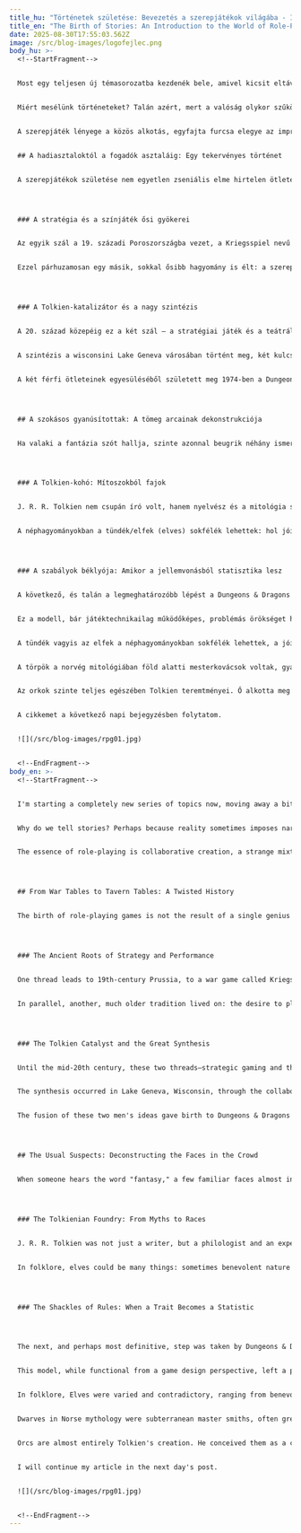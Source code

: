 ```yaml
---
title_hu: "Történetek születése: Bevezetés a szerepjátékok világába - I. rész"
title_en: "The Birth of Stories: An Introduction to the World of Role-Playing Games "
date: 2025-08-30T17:55:03.562Z
image: /src/blog-images/logofejlec.png
body_hu: >-
  <!--StartFragment-->


  Most egy teljesen új témasorozatba kezdenék bele, amivel kicsit eltávolodunk az AI világától, egy teljesen másikba: a fantázia világába. Tarts velem!


  Miért mesélünk történeteket? Talán azért, mert a valóság olykor szűkös kereteket szab, és a lelkünk mélyén ott lapul a vágy, hogy mások bőrébe bújjunk, ismeretlen tájakat járjunk be, és olyan döntéseket hozzunk, amiknek súlya van egy olyan világban, amit mi magunk teremtünk. A legtöbb művészeti forma – a regény, a film, a festmény – egyirányú utca. A befogadó passzív szemlélője egy már befejezett alkotásnak. De mi történik, ha a történet nem kőbe vésett, hanem élő, lélegző entitás, amit a résztvevők közösen formálnak? Itt lép be a képbe a szerepjáték (RPG), egy olyan médium, ami alapjaiban rengeti meg a történetmesélésről alkotott képünket.


  A szerepjáték lényege a közös alkotás, egyfajta furcsa elegye az improvizációs színháznak, a társasjátéknak és a kollektív regényírásnak. A játékosok nem csupán bábukat tologatnak egy táblán; karaktereket öltenek magukra, akiknek saját személyiségük, motivációik és félelmeik vannak. Döntéseikkel, tetteikkel és szavaikkal aktívan alakítják a narratívát, ők a történet főszereplői és társszerzői is egyben. Velük szemben áll a Kalandmester (Game Master, vagy GM), aki egyszerre a világ istene, a narrátor, a bíró és az összes mellékszereplő hangja. Ő festi fel a vásznat – a várost, ahol a kaland kezdődik, a sötét erdőt, ami a messzeségben húzódik, és a szörnyeteget, ami annak mélyén lakozik –, de hogy a karakterek merre indulnak el ezen a vásznon, az már kizárólag rajtuk múlik. A cél itt nem a győzelem a hagyományos értelemben; nincs egyértelmű „nyertél” vagy „vesztettél” állapot. A cél maga az utazás, a karakter fejlődése, a közösen átélt dráma és a felejthetetlen történet, ami a játék végére megszületik. Ez a bejegyzés egy utazásra hív: végigkövetjük a szerepjátékok tekervényes útját a poros hadiasztaloktól a digitális fórumokig, lerántjuk a leplet a legismertebb archetípusokról, és bepillantunk a sárkányfészkeken túli végtelen világokba.


  ## A hadiasztaloktól a fogadók asztaláig: Egy tekervényes történet


  A szerepjátékok születése nem egyetlen zseniális elme hirtelen ötletének eredménye, hanem több, évszázadokon át egymás mellett futó kulturális áramlat lassú, szinte véletlen egybeolvadása. Ahhoz, hogy megértsük, hogyan jutottunk el a kockadobálós sárkányölésig, vissza kell mennünk az időben, olyan helyekre, ahol a fantáziának még nyoma sem volt.




  ### A stratégia és a színjáték ősi gyökerei


  Az egyik szál a 19. századi Poroszországba vezet, a Kriegsspiel nevű hadijátékhoz. Ezt a rendkívül komplex szimulációt a tisztek képzésére használták, ahol apró fémfigurákkal játszották újra a csatákat egy hatalmas terepasztalon, a véletlen eseményeket pedig kockadobással döntötték el. Ez a stratégiai, szabály-alapú gondolkodásmód fektette le a „játék” rész alapjait. A hobbi szintű hadijátékot H. G. Wells tette népszerűvé 1913-as Little Wars című könyvével, ami az amatőrök számára is elérhetővé tette a miniatűr figurákkal vívott csaták izgalmát.


  Ezzel párhuzamosan egy másik, sokkal ősibb hagyomány is élt: a szerep eljátszásának vágya. Ennek nyomait megtaláljuk a középkori lovagi tornák pompájában, ahol a résztvevők gyakran artúri legendák hőseinek öltöztek és azok perszónáját vették fel. Felfedezhetjük a 16. századi olasz Commedia dell’arte improvizatív, archetípusokra épülő előadásaiban, vagy a viktoriánus kor szalonjátékaiban, ahol a résztvevők közösen szőttek történeteket. Ezek a hagyományok azt mutatják, hogy a „szerep” eljátszása mélyen gyökerezik az emberi kultúrában, jóval megelőzve bármiféle formalizált játékot.




  ### A Tolkien-katalizátor és a nagy szintézis


  A 20. század közepéig ez a két szál – a stratégiai játék és a teátrális szereplés – külön utakon járt. A változást egyetlen ember munkája hozta el: J. R. R. Tolkien. A Gyűrűk Ura 1954-es megjelenése és elsöprő sikere mindent megváltoztatott. A hadijátékos szubkultúra, amely addig a gettysburgi csatát vagy a napóleoni háborúkat szimulálta, hirtelen új inspirációt talált. A játékosok már nem a történelmet akarták újraírni, hanem a Helm-szurdoki csatában akartak harcolni. Ez a kulturális robbanás teremtette meg az igényt egy olyan játékra, ami képes a fantázia világát a hadijátékok szabálykeretei közé helyezni.


  A szintézis a wisconsini Lake Geneva városában történt meg, két kulcsfigura, Gary Gygax és Dave Arneson közreműködésével. Gygax, a hadijátékok rajongója, megalkotta a Chainmail nevű, középkori csatákat szimuláló játékot, amihez egy 14 oldalas fantázia-kiegészítőt is írt, szabályokkal a varázslókra, sárkányokra és más lényekre. Ez lett a mechanikai váz. Arneson eközben egy forradalmi ötlettel kísérletezett: mi lenne, ha a játékosok nem egy egész sereget, hanem csak egyetlen karaktert irányítanának?. Ez a látszólag apró változtatás mindent megváltoztatott. A fókusz a hadvezér madártávlati nézőpontjáról az egyén személyes, kalandori perspektívájára helyeződött át. A cél már nem a csata megnyerése volt, hanem a túlélés, a felfedezés, a történet átélése. Arneson fogta Gygax Chainmail szabályait, és lefuttatta a saját, Blackmoor nevű világában az első, ma is felismerhetően szerepjátéknak nevezhető kalandot.


  A két férfi ötleteinek egyesüléséből született meg 1974-ben a Dungeons & Dragons (D&D), amit Gygax újonnan alapított cége, a TSR adott ki. Az első, mindössze 1000 példányban, kézzel összerakott kiadás kezdetleges és amatőr volt, de a benne rejlő forradalmi potenciál futótűzként terjedt el először a hadijátékosok, majd az egyetemisták körében, és egy teljesen új szórakoztatóipari kategóriát teremtett. A szerepjáték megszületett.




  ## A szokásos gyanúsítottak: A tömeg arcainak dekonstrukciója


  Ha valaki a fantázia szót hallja, szinte azonnal beugrik néhány ismerős arc: a légiesen kecses elf, a zömök, szakállas törp, és a brutális, agyaras ork. Olyan mélyen beivódtak a kulturális tudatba, mintha mindig is léteztek volna ebben a formában. De ez távolról sincs így. Ezek az archetípusok nem az idők ködében, hanem egy oxfordi professzor dolgozószobájában nyerték el mai formájukat, majd egy játékrendszer szabályai öntötték őket kőbe vésett sablonokká.




  ### A Tolkien-kohó: Mítoszokból fajok


  J. R. R. Tolkien nem csupán író volt, hanem nyelvész és a mitológia szakértője, aki a 19. századi tudományos hagyományokból táplálkozott. Ez a szemlélet a nemzeteket és kultúrákat egységes, szinte biológiailag meghatározott entitásoknak tekintette, amelyeknek veleszületett, megváltoztathatatlan jellemvonásaik vannak. Tolkien ezt a gondolkodásmódot alkalmazta a fiktív mitológiájára. Fogta az észak-európai – kelta, germán és norvég – mondák és népmesék széttartó, gyakran egymásnak ellentmondó elemeit, és egyetlen, koherens egésszé gyúrta őket.


  A néphagyományokban a tündék/elfek (elves) sokfélék lehettek: hol jóindulatú természet-szellemek, hol rosszindulatú, csecsemőrabló lények. Tolkien ebből teremtette meg a magas, bölcs, halhatatlan, természetközeli faj képét, akiknek saját nyelvet és történelmet adott. A törpök (dwarves) a norvég mitológiában föld alatt élő, mesteri kovácsok voltak, de gyakran ármánykodók és kapzsik, és nem különültek el élesen a „sötét elfektől”. Tolkien ebből egy tiszteletreméltó, bár makacs és harcias bányásznépet formált, megtisztítva őket a mítoszok eredendő rosszindulatától. Még a „dwarves” többes számú alak is az ő tudatos döntése volt, hogy megkülönböztesse saját teremtményeit a népmesék „dwarfs” figuráitól. Az orkok pedig szinte teljes egészében az ő teremtményei; a szót ugyan kölcsönözte, de ő töltötte meg azzal a tartalommal, amit ma ismerünk: a sötét úr által megrontott, eltorzított, háborúra tenyésztett lények képével. Tolkien tehát nem feltalálta, hanem kodifikálta ezeket a fajokat, egységesítette őket, és ezzel megteremtette a modern fantázia alapvető archetípusait.




  ### A szabályok béklyója: Amikor a jellemvonásból statisztika lesz


  A következő, és talán a legmeghatározóbb lépést a Dungeons & Dragons tette meg. A játéktervezők fogták Tolkien irodalmi archetípusait, és lefordították őket a játékmechanika nyelvére. A törp már nem csupán szívós és makacs volt a leírás szerint; a karakterlapján konkrét bónuszt kapott az Alkat (Constitution) értékére. Az elf nem csupán kecsesen mozgott; bónuszt kapott az Ügyesség (Dexterity) tulajdonságára. Ez a folyamat a kulturális sztereotípiáknak egyfajta „matematikai, statisztikai igazolhatóságot” kölcsönzött. A jellemvonásból szám lett, a hajlam pedig kőbe vésett szabállyá vált.


  Ez a modell, bár játéktechnikailag működőképes, problémás örökséget hagyott hátra. Az egész fajok „eredendően gonoszként” való beállítása (mint az orkok vagy a D&D által később bevezetett sötételfek, a drow-k) egy rendkívül leegyszerűsítő világképet tükröz, amelynek gyökerei a valós világ rasszista és kolonialista ideológiáiban keresendők. Fúj egyet, felhergelte magát. Hogy mit akar valójában egy faj, azt csak a tagjai tudhatják megmondani, nem egy szabálykönyv. A sztereotípiák kényelmes mankók, de egyben a kreativitás börtönei is. A modern szerepjáték és fantáziairodalom egyik legnagyobb kihívása éppen az, hogy túllépjen ezeken a sablonokon, és újra felfedezze azt a sokszínűséget, ami Tolkien kodifikációja előtt létezett.


  A tündék vagyis az elfek a néphagyományokban sokfélék lehettek, a jóindulatú természet-szellemektől a rosszindulatú, csecsemőrabló lényekig. Tolkien ebből teremtette meg a magas, kecses, bölcs és halhatatlan faj képét, akik mélyen kötődnek a természethez és a mágiához. A szerepjátékokban ebből lett a sztereotipikus, gyakran fölényes, hegyes fülű íjász vagy mágus, aki erdőkben él és bónuszt kap az Ügyességére.


  A törpök a norvég mitológiában föld alatti mesterkovácsok voltak, gyakran kapzsik és ármánykodók. Tolkien egy tiszteletreméltó, bár makacs és harcias bányásznépet formált belőlük, eltávolítva a rosszindulatukat. A szerepjátékok világában ők lettek a mogorva, skót akcentusú, fejszével hadonászó harcosok, akik imádják az aranyat és a sört, és általában bónuszt kapnak az Alkatukra.


  Az orkok szinte teljes egészében Tolkien teremtményei. Ő alkotta meg őket a tündék megrontott, eltorzított paródiájaként, akik egy sötét urat szolgálnak. Ebből a képből született meg a szerepjátékok alapértelmezett „gonosz” töltelékellensége: a vad, buta, törzsi antagonista, aki gyakran erős, de nem túl intelligens.


  A cikkemet a következő napi bejegyzésben folytatom.


  ![](/src/blog-images/rpg01.jpg)


  <!--EndFragment-->
body_en: >-
  <!--StartFragment-->


  I'm starting a completely new series of topics now, moving away a bit from the world of AI and into a completely different one: the world of fantasy. Come along with me!


  Why do we tell stories? Perhaps because reality sometimes imposes narrow confines, and deep within our souls lies the desire to step into someone else's shoes, to traverse unknown lands, and to make decisions that carry weight in a world of our own making. Most art forms—the novel, the film, the painting—are a one-way street. The audience is a passive observer of a finished creation. But what happens when the story is not set in stone, but is a living, breathing entity, shaped collectively by its participants? This is where the role-playing game (RPG) enters the picture, a medium that fundamentally shakes up our understanding of storytelling.


  The essence of role-playing is collaborative creation, a strange mixture of improvisational theater, board games, and collective novel writing. Players do not merely push pieces across a board; they embody characters with their own personalities, motivations, and fears. Through their decisions, actions, and words, they actively shape the narrative, becoming both the protagonists and co-authors of the story. Opposite them is the Game Master (GM), who is simultaneously the god of the world, the narrator, the referee, and the voice of every other character. The GM paints the canvas—the city where the adventure begins, the dark forest stretching into the distance, and the monster that dwells in its depths—but where the characters go on this canvas is entirely up to them. The goal here is not victory in the traditional sense; there is no clear "you win" or "you lose" state. The goal is the journey itself, the character's development, the shared drama, and the unforgettable story that is born by the game's end. This post invites you on a journey: we will trace the winding path of role-playing games from dusty war tables to digital forums, pull back the curtain on the most familiar archetypes, and glimpse into the infinite worlds beyond dragons' lairs.




  ## From War Tables to Tavern Tables: A Twisted History


  The birth of role-playing games is not the result of a single genius's sudden idea, but the slow, almost accidental convergence of several cultural currents that ran parallel for centuries. To understand how we arrived at dice-rolling dragon-slaying, we must go back in time, to places where fantasy had not yet left its mark.




  ### The Ancient Roots of Strategy and Performance


  One thread leads to 19th-century Prussia, to a war game called Kriegsspiel. This highly complex simulation was used to train officers, who re-enacted battles with tiny metal figures on a massive terrain table, with random events decided by dice rolls. This strategic, rule-based mindset laid the foundation for the "game" part. Hobbyist wargaming was popularized by H. G. Wells with his 1913 book Little Wars, which made battles with miniature figures accessible to amateurs.


  In parallel, another, much older tradition lived on: the desire to play a role. We can find traces of this in the pageantry of medieval tournaments, where participants often dressed as heroes from Arthurian legends and adopted their personas. We can discover it in the improvisational, archetype-based performances of the 16th-century Italian Commedia dell’arte, or in the parlor games of the Victorian era, where participants wove stories together. These traditions show that playing a "role" is deeply rooted in human culture, long predating any formalized game.




  ### The Tolkien Catalyst and the Great Synthesis


  Until the mid-20th century, these two threads—strategic gaming and theatrical performance—ran on separate tracks. The change was brought about by the work of one man: J. R. R. Tolkien. The publication of The Lord of the Rings in 1954 and its overwhelming success changed everything. The wargaming subculture, which until then had simulated the Battle of Gettysburg or the Napoleonic Wars, suddenly found new inspiration. Players no longer wanted to rewrite history; they wanted to fight at the Battle of Helm's Deep. This cultural explosion created a demand for a game that could place the world of fantasy within the rule framework of wargames.


  The synthesis occurred in Lake Geneva, Wisconsin, through the collaboration of two key figures, Gary Gygax and Dave Arneson. Gygax, a wargaming enthusiast, created Chainmail, a game simulating medieval battles, to which he added a 14-page fantasy supplement with rules for wizards, dragons, and other creatures. This became the mechanical chassis. Meanwhile, Arneson was experimenting with a revolutionary idea: what if players controlled not an entire army, but just a single character?. This seemingly small change altered everything. The focus shifted from the general's bird's-eye view to the individual adventurer's personal perspective. The goal was no longer to win the battle, but to survive, to explore, to experience the story. Arneson took Gygax's Chainmail rules and ran the first recognizably role-playing adventure in his own world of Blackmoor.


  The fusion of these two men's ideas gave birth to Dungeons & Dragons (D&D) in 1974, published by Gygax's newly founded company, TSR. The first edition, hand-assembled in a run of just 1,000 copies, was primitive and amateurish, but its revolutionary potential spread like wildfire, first among wargamers and then to college students, creating an entirely new entertainment category. The role-playing game was born.




  ## The Usual Suspects: Deconstructing the Faces in the Crowd


  When someone hears the word "fantasy," a few familiar faces almost instantly come to mind: the ethereally graceful elf, the stout, bearded dwarf, and the brutal, tusked orc. They have become so deeply ingrained in the cultural consciousness that it feels as if they have always existed in this form. But this is far from the truth. These archetypes took their modern shape not in the mists of time, but in the study of an Oxford professor, and were then cast into rigid templates by the rules of a game system.




  ### The Tolkienian Foundry: From Myths to Races


  J. R. R. Tolkien was not just a writer, but a philologist and an expert in mythology who drew from the academic traditions of the 19th century. This perspective viewed nations and cultures as monolithic, almost biologically determined entities with inherent, unchangeable traits. Tolkien applied this mindset to his fictional mythology. He took the disparate, often contradictory elements of Northern European—Celtic, Germanic, and Norse—myths and folklore and forged them into a single, coherent whole.


  In folklore, elves could be many things: sometimes benevolent nature spirits, other times malicious, baby-stealing creatures. From this, Tolkien created the image of a tall, wise, immortal, nature-loving race, giving them their own language and history. Dwarves in Norse mythology were subterranean master smiths, but often cunning and greedy, and not clearly distinguished from "dark elves". Tolkien transformed them into a respectable, though stubborn and warlike, race of miners, cleansing them of the inherent malice of the myths. Even the plural form "dwarves" was his conscious decision to distinguish his creations from the "dwarfs" of folklore. And orcs are almost entirely his creation; he borrowed the word, but he filled it with the meaning we know today: the image of beings corrupted and twisted by a dark lord, bred for war. Thus, Tolkien did not invent these races, but he codified them, unified them, and in doing so, created the fundamental archetypes of modern fantasy.




  ### The Shackles of Rules: When a Trait Becomes a Statistic




  The next, and perhaps most definitive, step was taken by Dungeons & Dragons. The game designers took Tolkien's literary archetypes and translated them into the language of game mechanics. A dwarf was no longer just hardy and stubborn in description; on their character sheet, they received a concrete bonus to their Constitution score. An elf didn't just move gracefully; they received a bonus to their Dexterity attribute. This process lent a kind of "mathematical, statistical verifiability" to what were essentially cultural stereotypes. A character trait became a number, and a tendency became a hard-coded rule.


  This model, while functional from a game design perspective, left a problematic legacy. The portrayal of entire races as "inherently evil" (like orcs or the later D&D addition of dark elves, the drow) reflects an extremely simplistic worldview with roots in real-world racist and colonialist ideologies. He lets out a breath, having worked himself up. What a race truly wants, only its members can say, not a rulebook. Stereotypes are convenient crutches, but they are also prisons for creativity. One of the greatest challenges for modern role-playing and fantasy literature is to move beyond these templates and rediscover the diversity that existed before Tolkien's codification.


  In folklore, Elves were varied and contradictory, ranging from benevolent nature spirits to malicious baby-stealers. Tolkien synthesized this into the image of a tall, graceful, wise, and immortal race with a deep connection to nature and magic. In role-playing games, this became the stereotypical, often aloof, pointy-eared archer or mage who lives in forests and receives a bonus to Dexterity.


  Dwarves in Norse mythology were subterranean master smiths, often greedy and cunning. Tolkien transformed them into a respectable, though stubborn and warlike, race of miners, removing their inherent malice. In the world of RPGs, they became the grumpy, Scottish-accented, axe-wielding warriors who love gold and ale, and typically receive a bonus to their Constitution.


  Orcs are almost entirely Tolkien's creation. He conceived them as a corrupted, debased mockery of Elves, serving a dark lord. From this image, the default 'evil' cannon fodder of role-playing games was born: the savage, unintelligent, tribal antagonist who is often strong but not very smart.


  I will continue my article in the next day's post.


  ![](/src/blog-images/rpg01.jpg)


  <!--EndFragment-->
---
```

